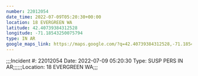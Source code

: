 ```yaml
---
number: 22012054
date_time: 2022-07-09T05:20:30+00:00
location: 18 EVERGREEN WA
latitude: 42.40739384312528
longitude: -71.18543250075794
type: IN AR
google_maps_link: https://maps.google.com/?q=42.40739384312528,-71.18543250075794
---
```


;;;Incident #: 22012054  Date: 2022-07-09 05:20:30   Type: SUSP PERS IN AR;;;;;;Location: 18 EVERGREEN WA;;;
